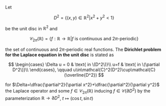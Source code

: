 Let 

$$D^2=\{(x,y)\in\mathbb{R}^2\vert x^2+y^2 < 1\}$$ 

be the unit disc in $\mathbb{R}^2$ and 

$$\mathcal{C}_{2\pi}(\mathbb{R})=\{f:\mathbb{R}\longrightarrow\mathbb{R}\vert f \text{ is continuous and \(2\pi\)-periodic}\}$$

the set of continuous and $2\pi$-periodic real functions. The **Dirichlet problem for the Laplace equation in the unit disc** is stated as

$$
\begin{cases}
\Delta u = 0 & \text{ in \(D^2\)}\\
u=f          & \text{ in \(\partial D^2\)}\\
\end{cases},
\qquad u\in\mathcal{C}^2(D^2)\cup\mathcal{C}(\overline{D^2})
$$

for $\Delta=\dfrac{\partial^2}{\partial x^2}+\dfrac{\partial^2}{\partial y^2}$ the Laplace operator and some $f\in\mathcal{C}_{2\pi}(\mathbb{R})$ inducing $f\in\mathcal{C}(\partial D^2)$ by the parameterization $\mathbb{R}\longrightarrow\partial D^2$, $t\longmapsto(\cos t,\sin t)$